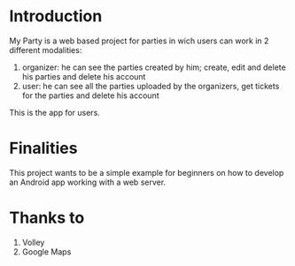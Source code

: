 # Introduction 
My Party is a web based project for parties in wich users can work in 2 different modalities:
1) organizer: he can see the parties created by him; create, edit and delete his parties and delete his account
2) user: he can see all the parties uploaded by the organizers, get tickets for the parties and delete his account

This is the app for users.

# Finalities
This project wants to be a simple example for beginners on how to develop an Android app working with a web server.

# Thanks to
1) Volley
2) Google Maps
